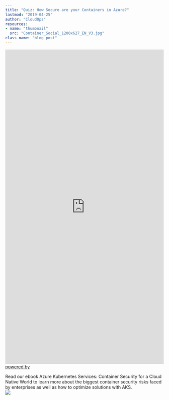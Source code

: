 ```yaml
---
title: "Quiz: How Secure are your Containers in Azure?"
lastmod: "2019-04-25"
author: "CloudOps"
resources:
- name: "thumbnail"
  src: "Container_Social_1200x627_EN_V3.jpg"
class_name: "blog post"
---
```


<p>
<div class="smcx-widget smcx-embed smcx-show smcx-widget-dark"><div style="width: 100%; max-width: 100%; height: 1000px;" class="smcx-iframe-container"><iframe width="100%" height="100%" frameborder="0" allowtransparency="true" src="https://www.surveymonkey.com/r/HYG2BSG?embedded=1"></iframe></div><div class="smcx-widget-footer smcx-embed-footer"><a class="smcx-branding" href="https://www.surveymonkey.com/?ut_source=powered_by&amp;ut_source2=new_website_collector" target="_blank"><span class="smcx-powered-by">powered by</span></a></div></div></p>
Read our ebook Azure Kubernetes Services: Container Security for a Cloud Native World to learn more about the biggest container security risks faced by enterprises as well as how to optimize solutions with AKS.


<div class="row">
    <div class="col-xl-8 offset-xl-2 col-lg-10 offset-lg-1 col-md-10 offset-md-1 col-sm-12 col-xs-12 cta-image">
    <a href="/resources/white-papers/azure-kubernetes-services-container-security-for-a-cloud-native-world">
      <img src="/images/blog/cta/free-ebook.jpeg">
    </a>
    </div>
</div>